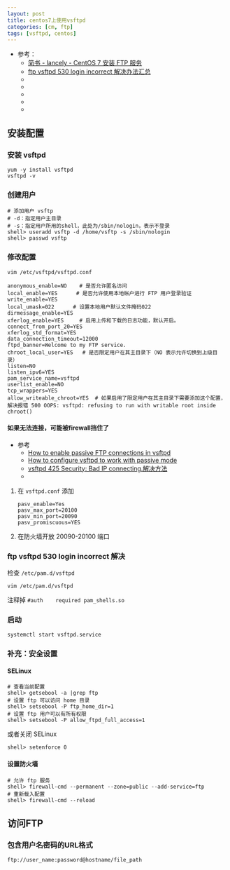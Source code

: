 ```yaml
---
layout: post
title: centos7上使用vsftpd
categories: [cm, ftp]
tags: [vsftpd, centos]
---
```


* 参考： 
  * [简书 - lancely - CentOS 7 安装 FTP 服务](https://www.jianshu.com/p/05dc6455b513)
  * [ftp vsftpd 530 login incorrect 解决办法汇总](https://blog.csdn.net/wlchn/article/details/50855447)
  * []()
  * []()
  * []()
  * []()
  * []()



## 安装配置

### 安装 vsftpd

~~~
yum -y install vsftpd
vsftpd -v
~~~

### 创建用户

~~~
# 添加用户 vsftp 
# -d：指定用户主目录 
# -s：指定用户所用的shell，此处为/sbin/nologin，表示不登录
shell> useradd vsftp -d /home/vsftp -s /sbin/nologin
shell> passwd vsftp
~~~

### 修改配置

`vim /etc/vsftpd/vsftpd.conf`

~~~
anonymous_enable=NO    # 是否允许匿名访问
local_enable=YES      # 是否允许使用本地帐户进行 FTP 用户登录验证
write_enable=YES
local_umask=022      # 设置本地用户默认文件掩码022
dirmessage_enable=YES
xferlog_enable=YES     # 启用上传和下载的日志功能，默认开启。
connect_from_port_20=YES
xferlog_std_format=YES
data_connection_timeout=12000
ftpd_banner=Welcome to my FTP service.
chroot_local_user=YES   # 是否限定用户在其主目录下（NO 表示允许切换到上级目录）
listen=NO
listen_ipv6=YES
pam_service_name=vsftpd
userlist_enable=NO
tcp_wrappers=YES
allow_writeable_chroot=YES  # 如果启用了限定用户在其主目录下需要添加这个配置，解决报错 500 OOPS: vsftpd: refusing to run with writable root inside chroot()
~~~

#### 如果无法连接，可能被firewall挡住了

* 参考
  * [How to enable passive FTP connections in vsftpd](https://support.hostway.com/hc/en-us/articles/360000564410-How-to-enable-passive-FTP-connections-in-vsftpd)
  * [How to configure vsftpd to work with passive mode](https://serverfault.com/a/421169)
  * [vsftpd 425 Security: Bad IP connecting.解决方法](https://blog.csdn.net/qq_15127715/article/details/69055099)
  * []()

1. 在 `vsftpd.conf` 添加
    ~~~
    pasv_enable=Yes
    pasv_max_port=20100
    pasv_min_port=20090
    pasv_promiscuous=YES
    ~~~
1. 在防火墙开放 20090-20100 端口


### ftp vsftpd 530 login incorrect 解决

检查 `/etc/pam.d/vsftpd`

`vim /etc/pam.d/vsftpd`

注释掉  `#auth    required pam_shells.so`



### 启动

~~~
systemctl start vsftpd.service
~~~




### 补充：安全设置

#### SELinux

~~~
# 查看当前配置
shell> getsebool -a |grep ftp
# 设置 ftp 可以访问 home 目录
shell> setsebool -P ftp_home_dir=1
# 设置 ftp 用户可以有所有权限
shell> setsebool -P allow_ftpd_full_access=1
~~~

或者关闭 SELinux

~~~
shell> setenforce 0  
~~~



#### 设置防火墙

~~~
# 允许 ftp 服务
shell> firewall-cmd --permanent --zone=public --add-service=ftp
# 重新载入配置
shell> firewall-cmd --reload
~~~




## 访问FTP

### 包含用户名密码的URL格式

~~~
ftp://user_name:password@hostname/file_path
~~~


